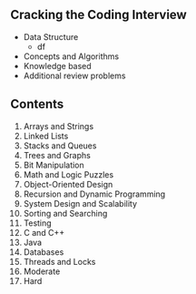 ## Cracking the Coding Interview
- Data Structure
	- df
- Concepts and Algorithms
- Knowledge based
- Additional review problems

## Contents
1. Arrays and Strings
2. Linked Lists
3. Stacks and Queues
4. Trees and Graphs
5. Bit Manipulation
6. Math and Logic Puzzles
7. Object-Oriented Design
8. Recursion and Dynamic Programming
9. System Design and Scalability
10. Sorting and Searching
11. Testing
12. C and C++
13. Java
14. Databases
15. Threads and Locks
16. Moderate
17. Hard
